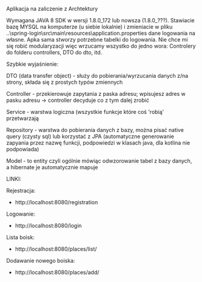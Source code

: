 Aplikacja na zaliczenie z Archtektury

Wymagana JAVA 8 SDK w wersji 1.8.0_172 lub nowsza (1.8.0_???).
Stawiacie bazę MYSQL na komputerze (u siebie lokalnie) i zmieniacie w pliku ..\spring-login\src\main\resources\application.properties
dane logowania na własne.
Apka sama stworzy potrzebne tabelki do logowania.
Nie chce mi się robić modularyzacji więc wrzucamy wszystko do jedno wora:
Controlery do folderu controllers, DTO do dto, itd.

Szybkie wyjaśnienie:

DTO (data transfer object) - służy do pobierania/wyrzucania danych z/na strony, składa się z prostych typów zmiennych

Controller - przekierowuje zapytania z paska adresu; wpisujesz adres w pasku adresu -> controller decyduje co z tym dalej zrobić

Service - warstwa logiczna (wszystkie funkcje które coś 'robią' przetwarzają

Repository - warstwa do pobierania danych z bazy, można pisać native query (czysty sql) lub korzystać z JPA (automatyczne generowanie zapyania przez nazwę funkcji, podpowiedzi w klasach java, dla kotlina nie podpowiada)

Model - to entity czyli ogólnie mówiąc odwzorowanie tabel z bazy danych, a hibernate je automatycznie mapuje



LINKI:

Rejestracja:
- http://localhost:8080/registration

Logowanie:
- http://localhost:8080/login

Lista boisk:
- http://localhost:8080/places/list/

Dodawanie nowego boiska:
- http://localhost:8080/places/add/
